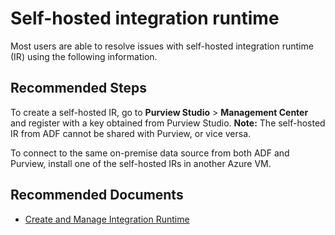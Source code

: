 <properties
  pagetitle="This is the title of the article. It is not displayed in the portal but is a required part of every article."
  service="microsoft.purview"
  resource="accounts"
  ms.author="desarkar"
  selfhelptype="Generic"
  supporttopicids="32783256,32783257"
  productpesids="17354"
  cloudenvironments="public, fairfax, mooncake, blackforest, ussec, usnat"
  articleid="ff22d784-fe3a-4c86-9c4d-1156332f931e"
  ownershipid="AzurePurview_Purview" />
# Self-hosted integration runtime

Most users are able to resolve issues with self-hosted integration runtime (IR) using the following information.

## **Recommended Steps**

To create a self-hosted IR, go to **Purview Studio** > **Management Center** and register with a key obtained from Purview Studio. 
**Note:** The self-hosted IR from ADF cannot be shared with Purview, or vice versa. 

To connect to the same on-premise data source from both ADF and Purview, install one of the self-hosted IRs in another Azure VM.

## **Recommended Documents**

* [Create and Manage Integration Runtime](https://docs.microsoft.com/azure/purview/manage-integration-runtimes)
